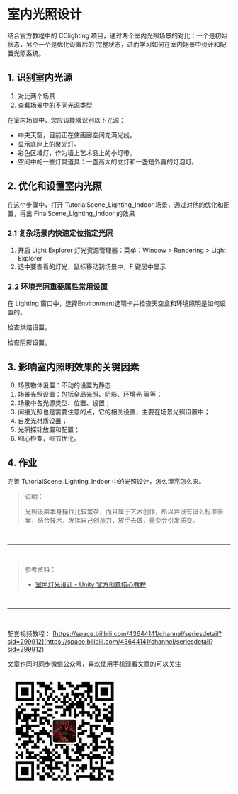 # 室内光照设计

结合官方教程中的 CClighting 项目，通过两个室内光照场景的对比：一个是初始状态，另个一个是优化设置后的 完整状态，进而学习如何在室内场景中设计和配置光照系统。

## 1. 识别室内光源

1. 对比两个场景
2. 查看场景中的不同光源类型

在室内场景中，您应该能够识别以下光源：
* 中央天窗，目前正在使画廊空间充满光线。
* 显示底座上的聚光灯。
* 彩色区域灯，作为墙上艺术品上的小灯带。
* 空间中的一些灯具道具：一盏高大的立灯和一盏短外露的灯泡灯。

## 2. 优化和设置室内光照

在这个步骤中，打开 TutorialScene_Lighting_Indoor 场景，通过对他的优化和配置，得出 FinalScene_Lighting_Indoor 的效果

### 2.1 复杂场景内快速定位指定光照

1. 开启 Light Explorer 灯光资源管理器：菜单：Window > Rendering > Light Explorer 
2. 选中要查看的灯光，鼠标移动到场景中，F 键居中显示

### 2.2 环境光照重要属性常用设置

在 Lighting 窗口中，选择Environment选项卡并检查天空盒和环境照明是如何设置的。

检查烘焙设置。

检查阴影设置。

## 3. 影响室内照明效果的关键因素

0. 场景物体设置：不动的设置为静态
1. 场景光照设置：包括全局光照、阴影、环境光 等等；
2. 场景中各光源类型、位置、设置；
3. 间接光照也是需要注意的点，它的相关设置，主要在场景光照设置中；
4. 自发光材质设置；
5. 光照探针放置和配置；
6. 细心检查，细节优化。

## 4. 作业

完善 TutorialScene_Lighting_Indoor 中的光照设计，怎么漂亮怎么来。

> 说明：
>
> 光照设置本身操作比较繁杂，而且属于艺术创作，所以并没有设么标准答案，结合技术，发挥自己创造力，放手去做，量变会引发质变。

<br>
<hr>
<br>

> 参考资料：
> 
> * [室内灯光设计 - Unity 官方创意核心教程](https://learn.unity.com/tutorial/examine-and-complete-the-indoor-scene)

<br>
<hr>
<br>

配套视频教程：
[https://space.bilibili.com/43644141/channel/seriesdetail?sid=299912](https://space.bilibili.com/43644141/channel/seriesdetail?sid=299912)

文章也同时同步微信公众号，喜欢使用手机观看文章的可以关注

![](../imgs/微信公众号二维码.jpg)



